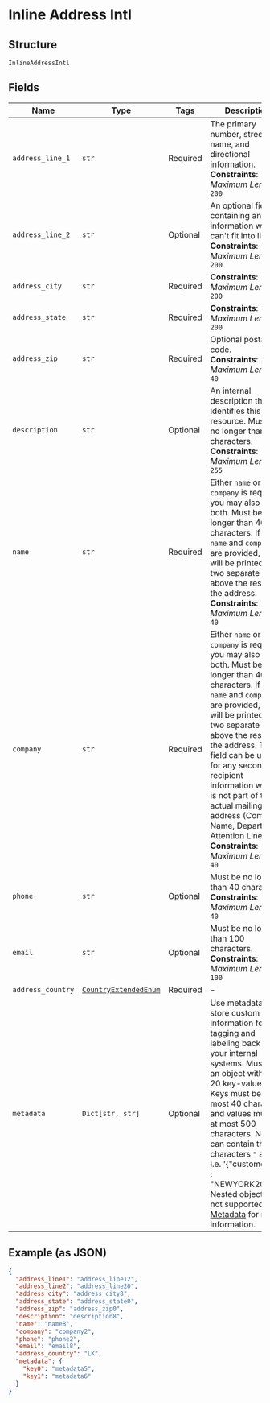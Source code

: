 
# Inline Address Intl

## Structure

`InlineAddressIntl`

## Fields

| Name | Type | Tags | Description |
|  --- | --- | --- | --- |
| `address_line_1` | `str` | Required | The primary number, street name, and directional information.<br>**Constraints**: *Maximum Length*: `200` |
| `address_line_2` | `str` | Optional | An optional field containing any information which can't fit into line 1.<br>**Constraints**: *Maximum Length*: `200` |
| `address_city` | `str` | Required | **Constraints**: *Maximum Length*: `200` |
| `address_state` | `str` | Required | **Constraints**: *Maximum Length*: `200` |
| `address_zip` | `str` | Required | Optional postal code.<br>**Constraints**: *Maximum Length*: `40` |
| `description` | `str` | Optional | An internal description that identifies this resource. Must be no longer than 255 characters.<br>**Constraints**: *Maximum Length*: `255` |
| `name` | `str` | Required | Either `name` or `company` is required, you may also add both. Must be no longer than 40 characters. If both `name` and `company` are provided, they will be printed on two separate lines above the rest of the address.<br>**Constraints**: *Maximum Length*: `40` |
| `company` | `str` | Required | Either `name` or `company` is required, you may also add both. Must be no longer than 40 characters. If both `name` and `company` are provided, they will be printed on two separate lines above the rest of the address. This field can be used for any secondary recipient information which is not part of the actual mailing address (Company Name, Department, Attention Line, etc).<br>**Constraints**: *Maximum Length*: `40` |
| `phone` | `str` | Optional | Must be no longer than 40 characters.<br>**Constraints**: *Maximum Length*: `40` |
| `email` | `str` | Optional | Must be no longer than 100 characters.<br>**Constraints**: *Maximum Length*: `100` |
| `address_country` | [`CountryExtendedEnum`](../../doc/models/country-extended-enum.md) | Required | - |
| `metadata` | `Dict[str, str]` | Optional | Use metadata to store custom information for tagging and labeling back to your internal systems. Must be an object with up to 20 key-value pairs. Keys must be at most 40 characters and values must be at most 500 characters. Neither can contain the characters `"` and `\`. i.e. '{"customer_id" : "NEWYORK2015"}' Nested objects are not supported.  See [Metadata](#section/Metadata) for more information. |

## Example (as JSON)

```json
{
  "address_line1": "address_line12",
  "address_line2": "address_line20",
  "address_city": "address_city8",
  "address_state": "address_state0",
  "address_zip": "address_zip0",
  "description": "description8",
  "name": "name8",
  "company": "company2",
  "phone": "phone2",
  "email": "email8",
  "address_country": "LK",
  "metadata": {
    "key0": "metadata5",
    "key1": "metadata6"
  }
}
```

